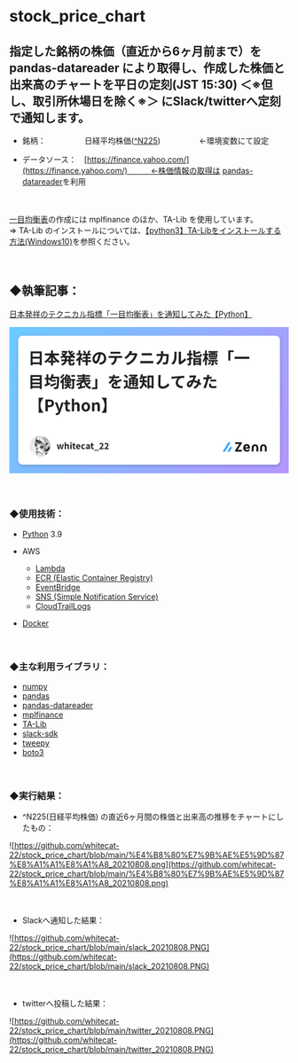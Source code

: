 # stock_price_chart

## 指定した銘柄の株価（直近から6ヶ月前まで）を pandas-datareader により取得し、作成した株価と出来高のチャートを平日の定刻(JST 15:30) ＜※但し、取引所休場日を除く※＞ にSlack/twitterへ定刻で通知します。

- 銘柄：　　　　　日経平均株価([^N225](https://finance.yahoo.com/quote/%5EN225/history?p=%5EN225))　　　　　←環境変数にて設定

- データソース：　[https://finance.yahoo.com/](https://finance.yahoo.com/)　　　←株価情報の取得は [pandas-datareader](https://github.com/pydata/pandas-datareader)を利用  

　

[一目均衡表](https://ja.wikipedia.org/wiki/%E4%B8%80%E7%9B%AE%E5%9D%87%E8%A1%A1%E8%A1%A8)の作成には mplfinance のほか、TA-Lib を使用しています。  
⇒ TA-Lib のインストールについては、[【python3】TA-Libをインストールする方法(Windows10)](https://zenn.dev/whitecat_22/articles/9e30d88e31c3ec)を参照ください。  

　

## ◆執筆記事：

[日本発祥のテクニカル指標「一目均衡表」を通知してみた【Python】](https://zenn.dev/whitecat_22/articles/344d60b810b77b)

<a href="https://zenn.dev/whitecat_22/articles/344d60b810b77b">
  <img src="https://github.com/whitecat-22/stock_price_chart/blob/main/zenn.png">
</a>

　

### ◆使用技術：

- [Python](https://www.python.org/) 3.9

- AWS
  - [Lambda](https://aws.amazon.com/jp/lambda/?nc2=h_ql_prod_serv_lbd)
  - [ECR (Elastic Container Registry)](https://aws.amazon.com/jp/ecr/?nc2=h_ql_prod_ct_ec2reg)
  - [EventBridge](https://aws.amazon.com/jp/eventbridge/?nc2=h_ql_prod_serv_eb)
  - [SNS (Simple Notification Service)](https://aws.amazon.com/jp/sns/?whats-new-cards.sort-by=item.additionalFields.postDateTime&whats-new-cards.sort-order=desc)
  - [CloudTrailLogs](https://aws.amazon.com/jp/cloudtrail/?nc2=h_ql_prod_mg_ct)

- [Docker](https://www.docker.com/)

　

### ◆主な利用ライブラリ：

- [numpy](https://numpy.org/)
- [pandas](https://pandas.pydata.org/)
- [pandas-datareader](https://github.com/pydata/pandas-datareader)
- [mplfinance](https://github.com/matplotlib/mplfinance)
- [TA-Lib](https://ta-lib.org/)
- [slack-sdk](https://slack.dev/python-slack-sdk/)
- [tweepy](https://www.tweepy.org/)
- [boto3](https://boto3.amazonaws.com/v1/documentation/api/latest/index.html)

　

### ◆実行結果：

- ^N225(日経平均株価) の直近6ヶ月間の株価と出来高の推移をチャートにしたもの：

![https://github.com/whitecat-22/stock_price_chart/blob/main/%E4%B8%80%E7%9B%AE%E5%9D%87%E8%A1%A1%E8%A1%A8_20210808.png](https://github.com/whitecat-22/stock_price_chart/blob/main/%E4%B8%80%E7%9B%AE%E5%9D%87%E8%A1%A1%E8%A1%A8_20210808.png)

　

- Slackへ通知した結果：

![https://github.com/whitecat-22/stock_price_chart/blob/main/slack_20210808.PNG](https://github.com/whitecat-22/stock_price_chart/blob/main/slack_20210808.PNG)

　

- twitterへ投稿した結果：

![https://github.com/whitecat-22/stock_price_chart/blob/main/twitter_20210808.PNG](https://github.com/whitecat-22/stock_price_chart/blob/main/twitter_20210808.PNG)
